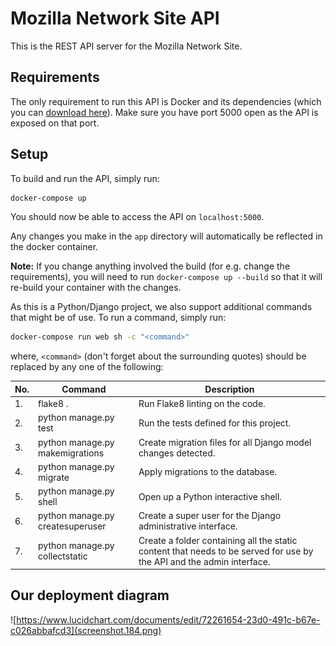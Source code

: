 # Mozilla Network Site API

This is the REST API server for the Mozilla Network Site.

## Requirements

The only requirement to run this API is Docker and its dependencies (which you can [download here](https://www.docker.com/products/docker)). Make sure you have port 5000 open as the API is exposed on that port.

## Setup

To build and run the API, simply run:
```bash
docker-compose up
```
You should now be able to access the API on `localhost:5000`.

Any changes you make in the `app` directory will automatically be reflected in the docker container.

**Note:** If you change anything involved the build (for e.g. change the requirements), you will need to run `docker-compose up --build` so that it will re-build your container with the changes.

As this is a Python/Django project, we also support additional commands that might be of use. To run a command, simply run:
```bash
docker-compose run web sh -c "<command>"
```
where, `<command>` (don't forget about the surrounding quotes) should be replaced by any one of the following:

| No. | Command | Description |
| --- | ------- | ----------- |
| 1. | flake8 . | Run Flake8 linting on the code.  |
| 2. | python manage.py test | Run the tests defined for this project. |
| 3. | python manage.py makemigrations | Create migration files for all Django model changes detected. |
| 4. | python manage.py migrate | Apply migrations to the database. |
| 5. | python manage.py shell | Open up a Python interactive shell. |
| 6. | python manage.py createsuperuser | Create a super user for the Django administrative interface. |
| 7. | python manage.py collectstatic | Create a folder containing all the static content that needs to be served for use by the API and the admin interface. |

## Our deployment diagram

![https://www.lucidchart.com/documents/edit/72261654-23d0-491c-b67e-c026abbafcd3](screenshot.184.png)
